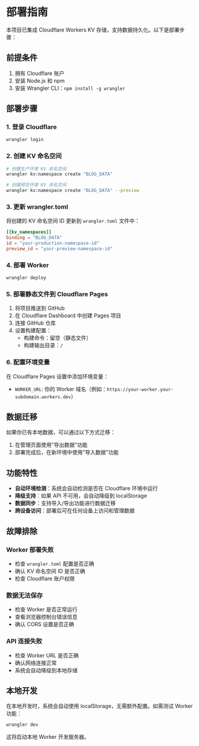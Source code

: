 # 部署指南

本项目已集成 Cloudflare Workers KV 存储，支持数据持久化。以下是部署步骤：

## 前提条件

1. 拥有 Cloudflare 账户
2. 安装 Node.js 和 npm
3. 安装 Wrangler CLI：`npm install -g wrangler`

## 部署步骤

### 1. 登录 Cloudflare

```bash
wrangler login
```

### 2. 创建 KV 命名空间

```bash
# 创建生产环境 KV 命名空间
wrangler kv:namespace create "BLOG_DATA"

# 创建预览环境 KV 命名空间
wrangler kv:namespace create "BLOG_DATA" --preview
```

### 3. 更新 wrangler.toml

将创建的 KV 命名空间 ID 更新到 `wrangler.toml` 文件中：

```toml
[[kv_namespaces]]
binding = "BLOG_DATA"
id = "your-production-namespace-id"
preview_id = "your-preview-namespace-id"
```

### 4. 部署 Worker

```bash
wrangler deploy
```

### 5. 部署静态文件到 Cloudflare Pages

1. 将项目推送到 GitHub
2. 在 Cloudflare Dashboard 中创建 Pages 项目
3. 连接 GitHub 仓库
4. 设置构建配置：
   - 构建命令：留空（静态文件）
   - 构建输出目录：`/`

### 6. 配置环境变量

在 Cloudflare Pages 设置中添加环境变量：

- `WORKER_URL`: 你的 Worker 域名（例如：`https://your-worker.your-subdomain.workers.dev`）

## 数据迁移

如果你已有本地数据，可以通过以下方式迁移：

1. 在管理页面使用"导出数据"功能
2. 部署完成后，在新环境中使用"导入数据"功能

## 功能特性

- **自动环境检测**：系统会自动检测是否在 Cloudflare 环境中运行
- **降级支持**：如果 API 不可用，会自动降级到 localStorage
- **数据同步**：支持导入/导出功能进行数据迁移
- **跨设备访问**：部署后可在任何设备上访问和管理数据

## 故障排除

### Worker 部署失败
- 检查 `wrangler.toml` 配置是否正确
- 确认 KV 命名空间 ID 是否正确
- 检查 Cloudflare 账户权限

### 数据无法保存
- 检查 Worker 是否正常运行
- 查看浏览器控制台错误信息
- 确认 CORS 设置是否正确

### API 连接失败
- 检查 Worker URL 是否正确
- 确认网络连接正常
- 系统会自动降级到本地存储

## 本地开发

在本地开发时，系统会自动使用 localStorage，无需额外配置。如需测试 Worker 功能：

```bash
wrangler dev
```

这将启动本地 Worker 开发服务器。